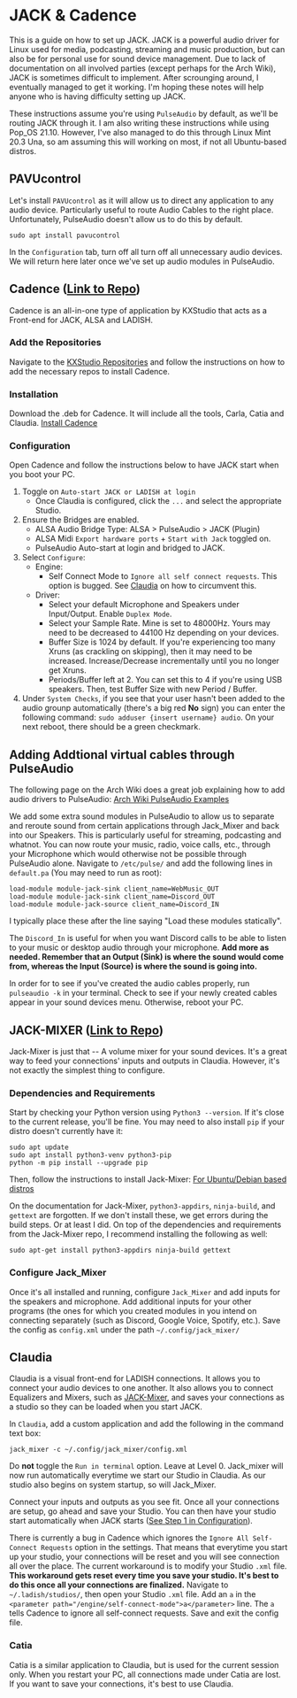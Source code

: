 # JACK & Cadence

This is a guide on how to set up JACK. JACK is a powerful audio driver for Linux used for media, podcasting, streaming and music production, but can also be for personal use for sound device management. Due to lack of documentation on all involved parties (except perhaps for the Arch Wiki), JACK is sometimes difficult to implement. After scrounging around, I eventually managed to get it working. I'm hoping these notes will help anyone who is having difficulty setting up JACK.

These instructions assume you're using `PulseAudio` by default, as we'll be routing JACK through it.
I am also writing these instructions while using Pop_OS 21.10. However, I've also managed to do this through Linux Mint 20.3 Una, so am assuming this will working on most, if not all Ubuntu-based distros.

## PAVUcontrol

Let's install `PAVUcontrol` as it will allow us to direct any application to any audio device. Particularly useful to route Audio Cables to the right place. Unfortunately, PulseAudio doesn't allow us to do this by default.

`sudo apt install pavucontrol`

In the `Configuration` tab, turn off all turn off all unnecessary audio devices. We will return here later once we've set up audio modules in PulseAudio.

## Cadence ([Link to Repo](https://github.com/falkTX/Cadence))

Cadence is an all-in-one type of application by KXStudio that acts as a Front-end for JACK, ALSA and LADISH.

### Add the Repositories

Navigate to the [KXStudio Repositories](https://kx.studio/Repositories) and follow the instructions on how to add the necessary repos to install Cadence.

### Installation

Download the .deb for Cadence. It will include all the tools, Carla, Catia and Claudia.
[Install Cadence](https://kx.studio/Repositories:Applications#cadence)

### Configuration

Open Cadence and follow the instructions below to have JACK start when you boot your PC.

1. Toggle on `Auto-start JACK or LADISH at login`
	- Once Claudia is configured, click the `...` and select the appropriate Studio.
2. Ensure the Bridges are enabled.
	- ALSA Audio Bridge Type: ALSA > PulseAudio > JACK (Plugin)
	- ALSA Midi `Export hardware ports` + `Start with Jack` toggled on.
	- PulseAudio Auto-start at login and bridged to JACK.
3. Select `Configure`:
	- Engine:
		- Self Connect Mode to `Ignore all self connect requests`. This option is bugged. See [Claudia](#claudia) on how to circumvent this.
	- Driver: 
		- Select your default Microphone and Speakers under Input/Output. Enable `Duplex Mode`.
		- Select your Sample Rate. Mine is set to 48000Hz. Yours may need to be decreased to 44100 Hz depending on your devices.
		- Buffer Size is 1024 by default. If you're experiencing too many Xruns (as crackling on skipping), then it may need to be increased. Increase/Decrease incrementally until you no longer get Xruns.
		- Periods/Buffer left at 2. You can set this to 4 if you're using USB speakers. Then, test Buffer Size with new Period / Buffer.
4. Under `System Checks`, if you see that your user hasn't been added to the audio grounp automatically (there's a big red **No** sign) you can enter the following command: `sudo adduser {insert username} audio`. On your next reboot, there should be a green checkmark.

## Adding Addtional virtual cables through PulseAudio
The following page on the Arch Wiki does a great job explaining how to add audio drivers to PulseAudio: [Arch Wiki PulseAudio Examples](https://wiki.archlinux.org/title/PulseAudio/Examples)

We add some extra sound modules in PulseAudio to allow us to separate and reroute sound from certain applications through Jack_Mixer and back into our Speakers. This is particularly useful for streaming, podcasting and whatnot. You can now route your music, radio, voice calls, etc., through your Microphone which would otherwise not be possible through PulseAudio alone. Navigate to `/etc/pulse/` and add the following lines in `default.pa` (You may need to run as root):

```
load-module module-jack-sink client_name=WebMusic_OUT
load-module module-jack-sink client_name=Discord_OUT
load-module module-jack-source client_name=Discord_IN
```

I typically place these after the line saying "Load these modules statically".

The `Discord_In` is useful for when you want Discord calls to be able to listen to your music or desktop audio through your microphone.
**Add more as needed. Remember that an Output (Sink) is where the sound would come from, whereas the Input (Source) is where the sound is going into.**

In order for to see if you've created the audio cables properly, run `pulseaudio -k` in your terminal. Check to see if your newly created cables appear in your sound devices menu. Otherwise, reboot your PC.

## JACK-MIXER ([Link to Repo](https://github.com/jack-mixer/jack_mixer))

Jack-Mixer is just that -- A volume mixer for your sound devices. It's a great way to feed your connections' inputs and outputs in Claudia. However, it's not exactly the simplest thing to configure.

### Dependencies and Requirements

Start by checking your Python version using `Python3 --version`. If it's close to the current release, you'll be fine. You may need to also install `pip` if your distro doesn't currently have it:

```
sudo apt update
sudo apt install python3-venv python3-pip
python -m pip install --upgrade pip
```

Then, follow the instructions to install Jack-Mixer: [For Ubuntu/Debian based distros](https://github.com/jack-mixer/jack_mixer/wiki/Installing-on-debian---Ubuntu)

On the documentation for Jack-Mixer, `python3-appdirs`, `ninja-build`, and `gettext` are forgotten. If we don't install these, we get errors during the build steps. Or at least I did. On top of the dependencies and requirements from the Jack-Mixer repo, I recommend installing the following as well:

`sudo apt-get install python3-appdirs ninja-build gettext`

### Configure Jack_Mixer

Once it's all installed and running, configure `Jack_Mixer` and add inputs for the speakers and microphone. Add additional inputs for your other programs (the ones for which you created modules in you intend on connecting separately (such as Discord, Google Voice, Spotify, etc.). Save the config as `config.xml` under the path `~/.config/jack_mixer/`

## Claudia

Claudia is a visual front-end for LADISH connections. It allows you to connect your audio devices to one another. It also allows you to connect Equalizers and Mixers, such as [JACK-Mixer](#jack-mixer), and saves your connections as a studio so they can be loaded when you start JACK.

In `Claudia`, add a custom application and add the following in the command text box:

`jack_mixer -c ~/.config/jack_mixer/config.xml`

Do **not** toggle the `Run in terminal` option. Leave at Level 0. Jack_mixer will now run automatically everytime we start our Studio in Claudia. As our studio also begins on system startup, so will Jack_Mixer.

Connect your inputs and outputs as you see fit. Once all your connections are setup, go ahead and save your Studio. You can then have your studio start automatically when JACK starts ([See Step 1 in Configuration](#configuration)). 

There is currently a bug in Cadence which ignores the `Ignore All Self-Connect Requests` option in the settings. That means that everytime you start up your studio, your connections will be reset and you will see connection all over the place. The current workaround is to modify your Studio `.xml` file. **This workaround gets reset every time you save your studio. It's best to do this once all your connections are finalized.** Navigate to `~/.ladish/studios/`, then open your Studio `.xml` file. Add an `a` in the `<parameter path="/engine/self-connect-mode">a</parameter>` line. The `a` tells Cadence to ignore all self-connect requests. Save and exit the config file.

### Catia

Catia is a similar application to Claudia, but is used for the current session only. When you restart your PC, all connections made under Catia are lost. If you want to save your connections, it's best to use Claudia.
